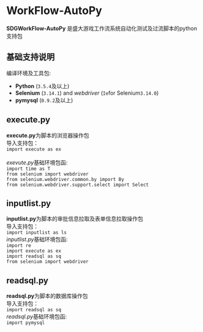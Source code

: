 # WorkFlow-AutoPy
**SDGWorkFlow-AutoPy** 是盛大游戏工作流系统自动化测试及过流脚本的python支持包
## 基础支持说明 ##
编译环境及工具包:

- **Python** (`3.5.4`及以上) 
- **Selenium** (`3.14.1`) and *webdriver* (`Ie`for Selenium`3.14.0`)
- **pymysql** (`0.9.2`及以上)




## execute.py  <br>

**execute.py**为脚本的浏览器操作包<br>
导入支持包：<br>
`import execute as ex `<br>
<br>*exevute.py*基础环境包函:<br>
`import time as T`<br>
`from selenium import webdriver`<br>
`from selenium.webdriver.common.by import By`<br>
`from selenium.webdriver.support.select import Select`<br>

## inputlist.py <br>

**inputlist.py**为脚本的审批信息拉取及表单信息拉取操作包<br>
导入支持包：<br>
`import inputlist as ls `
<br>*inputlist.py*基础环境包函:<br>
`import re`<br>
`import execute as ex`<br>
`import readsql as sq`<br>
`from selenium import webdriver`<br>

## readsql.py <br>
**readsql.py**为脚本的数据库操作包<br>
导入支持包：<br>
`import readsql as sq`
<br>*readsql.py*基础环境包函:<br>
`import pymysql`<br>
